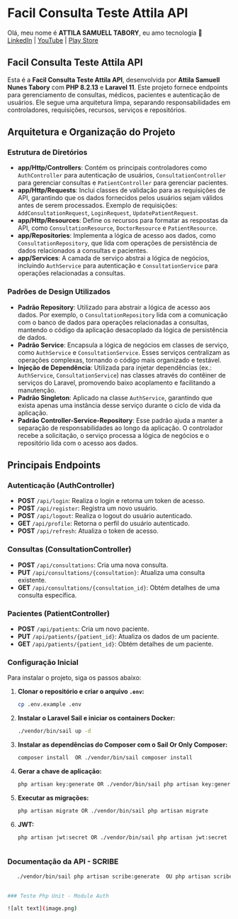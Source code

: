 # **Facil Consulta Teste Attila API**

Olá, meu nome é **ATTILA SAMUELL TABORY**, eu amo tecnologia 👋  
[LinkedIn](https://www.linkedin.com) | [YouTube](https://www.youtube.com) | [Play Store](https://play.google.com)

## Facil Consulta Teste Attila API

Esta é a **Facil Consulta Teste Attila API**, desenvolvida por **Attila Samuell Nunes Tabory** com **PHP 8.2.13** e **Laravel 11**. Este projeto fornece endpoints para gerenciamento de consultas, médicos, pacientes e autenticação de usuários. Ele segue uma arquitetura limpa, separando responsabilidades em controladores, requisições, recursos, serviços e repositórios.

## Arquitetura e Organização do Projeto

### Estrutura de Diretórios

- **app/Http/Controllers**: Contém os principais controladores como `AuthController` para autenticação de usuários, `ConsultationController` para gerenciar consultas e `PatientController` para gerenciar pacientes.
- **app/Http/Requests**: Inclui classes de validação para as requisições de API, garantindo que os dados fornecidos pelos usuários sejam válidos antes de serem processados. Exemplo de requisições: `AddConsultationRequest`, `LoginRequest`, `UpdatePatientRequest`.
- **app/Http/Resources**: Define os recursos para formatar as respostas da API, como `ConsultationResource`, `DoctorResource` e `PatientResource`.
- **app/Repositories**: Implementa a lógica de acesso aos dados, como `ConsultationRepository`, que lida com operações de persistência de dados relacionados a consultas e pacientes.
- **app/Services**: A camada de serviço abstrai a lógica de negócios, incluindo `AuthService` para autenticação e `ConsultationService` para operações relacionadas a consultas.

### Padrões de Design Utilizados

- **Padrão Repository**: Utilizado para abstrair a lógica de acesso aos dados. Por exemplo, o `ConsultationRepository` lida com a comunicação com o banco de dados para operações relacionadas a consultas, mantendo o código da aplicação desacoplado da lógica de persistência de dados.
- **Padrão Service**: Encapsula a lógica de negócios em classes de serviço, como `AuthService` e `ConsultationService`. Esses serviços centralizam as operações complexas, tornando o código mais organizado e testável.
- **Injeção de Dependência**: Utilizada para injetar dependências (ex.: `AuthService`, `ConsultationService`) nas classes através do contêiner de serviços do Laravel, promovendo baixo acoplamento e facilitando a manutenção.
- **Padrão Singleton**: Aplicado na classe `AuthService`, garantindo que exista apenas uma instância desse serviço durante o ciclo de vida da aplicação.
- **Padrão Controller-Service-Repository**: Esse padrão ajuda a manter a separação de responsabilidades ao longo da aplicação. O controlador recebe a solicitação, o serviço processa a lógica de negócios e o repositório lida com o acesso aos dados.

## Principais Endpoints

### Autenticação (AuthController)

- **POST** `/api/login`: Realiza o login e retorna um token de acesso.
- **POST** `/api/register`: Registra um novo usuário.
- **POST** `/api/logout`: Realiza o logout do usuário autenticado.
- **GET** `/api/profile`: Retorna o perfil do usuário autenticado.
- **POST** `/api/refresh`: Atualiza o token de acesso.

### Consultas (ConsultationController)

- **POST** `/api/consultations`: Cria uma nova consulta.
- **PUT** `/api/consultations/{consultation}`: Atualiza uma consulta existente.
- **GET** `/api/consultations/{consultation_id}`: Obtém detalhes de uma consulta específica.

### Pacientes (PatientController)

- **POST** `/api/patients`: Cria um novo paciente.
- **PUT** `/api/patients/{patient_id}`: Atualiza os dados de um paciente.
- **GET** `/api/patients/{patient_id}`: Obtém detalhes de um paciente.

### Configuração Inicial

Para instalar o projeto, siga os passos abaixo:

1. **Clonar o repositório e criar o arquivo `.env`:**

   ```bash
   cp .env.example .env


2. **Instalar o Laravel Sail e iniciar os containers Docker:**

   ```bash
   ./vendor/bin/sail up -d

3. **Instalar as dependências do Composer com o Sail Or Only Composer:**

   ```bash
   composer install  OR ./vendor/bin/sail composer install

4. **Gerar a chave de aplicação:**

   ```bash
   php artisan key:generate OR ./vendor/bin/sail php artisan key:generate

5. **Executar as migrações:**

   ```bash
   php artisan migrate OR ./vendor/bin/sail php artisan migrate

5. **JWT:**

   ```bash
   php artisan jwt:secret OR ./vendor/bin/sail php artisan jwt:secret

   

### Documentação da API - SCRIBE

```bash
   ./vendor/bin/sail php artisan scribe:generate  OU php artisan scribe:generate
 

### Teste Php Unit - Module Auth

![alt text](image.png)
